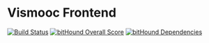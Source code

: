 # Vismooc Frontend
[![Build Status](https://travis-ci.com/chenzhutian/vismooc-front-end.svg?token=iCzC3448sGQmSeYdNFro&branch=master)](https://travis-ci.com/chenzhutian/vismooc-front-end)
[![bitHound Overall Score](https://www.bithound.io/projects/badges/57872a00-4375-11e7-9c37-9b439aefd03b/score.svg)](https://www.bithound.io/github/chenzhutian/vismooc-front-end)
[![bitHound Dependencies](https://www.bithound.io/projects/badges/57872a00-4375-11e7-9c37-9b439aefd03b/dependencies.svg)](https://www.bithound.io/github/chenzhutian/vismooc-front-end/master/dependencies/npm)
